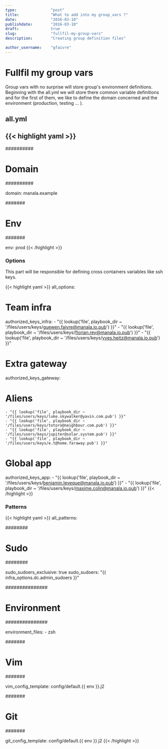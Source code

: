 ```yaml
---
type:               "post"
title:              "What to add into my group_vars ?"
date:               "2016-03-10"
publishdate:        "2016-03-10"
draft:              true
slug:               "fullfil-my-group-vars"
description:        "Creating group definition files"

author_username:    "gfaivre"
---
```


# Fullfil my group vars

Group vars with no surprise will store group's environment definitions. Beginning with the all.yml we will store there common variable definitions and for the first of them, we like to define the domain concerned and the environment (production, testing ... ).

## all.yml

{{< highlight yaml >}}
---

##########
# Domain #
##########

domain: manala.example

#######
# Env #
#######

env: prod
{{< /highlight >}}

### Options

This part will be responsible for defining cross containers variables like ssh keys.

{{< highlight yaml >}}
all_options:

  # Team infra
  authorized_keys_infra:
    - "{{ lookup('file', playbook_dir ~ '/files/users/keys/guewen.faivre@manala.io.pub') }}"
    - "{{ lookup('file', playbook_dir ~ '/files/users/keys/florian.rey@manala.io.pub') }}"
    - "{{ lookup('file', playbook_dir ~ '/files/users/keys/yves.heitz@manala.io.pub') }}"

  # Extra gateway
  authorized_keys_gateway:
  # Aliens
    - "{{ lookup('file', playbook_dir ~ '/files/users/keys/luke.skywalker@yavin.com.pub') }}"
    - "{{ lookup('file', playbook_dir ~ '/files/users/keys/totoro@neighbour.com.pub') }}"
    - "{{ lookup('file', playbook_dir ~ '/files/users/keys/jupiter@solar.system.pub') }}"
    - "{{ lookup('file', playbook_dir ~ '/files/users/keys/e.t@home.faraway.pub') }}"

  # Global app
  authorized_keys_app:
    - "{{ lookup('file', playbook_dir ~ '/files/users/keys/benjamin.leveque@manala.io.pub') }}"
    - "{{ lookup('file', playbook_dir ~ '/files/users/keys/maxime.colin@manala.io.pub') }}"
{{< /highlight >}}

### Patterns

{{< highlight yaml >}}
all_patterns:

  ########
  # Sudo #
  ########

  sudo_sudoers_exclusive: true
  sudo_sudoers: "{{ infra_options.dc.admin_sudoers }}"

  ###############
  # Environment #
  ###############

  environment_files:
    - zsh

  #######
  # Vim #
  #######

  vim_config_template: config/default.{{ env }}.j2

  #######
  # Git #
  #######

  git_config_template: config/default.{{ env }}.j2
{{< /highlight >}}
